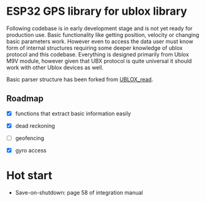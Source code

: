 # ESP32 GPS library for ublox library

Following codebase is in early development stage and is not yet ready for production use.
Basic functionality like getting position, velocity or changing basic parameters work.
However even to access the data user must know form of internal structures requiring some deeper knowledge of ublox protocol and this codebase.
Everything is designed primarily from Ublox M9V module, however given that UBX protocol is quite universal it should work with other Ublox devices as well.

Basic parser structure has been forked from [UBLOX_read](https://github.com/superjax/UBLOX_read).

## Roadmap
* [X] functions that extract basic information easily
* [X] dead reckoning
* [ ] geofencing
* [X] gyro access


# Hot start
* Save-on-shutdown: page 58 of integration manual
